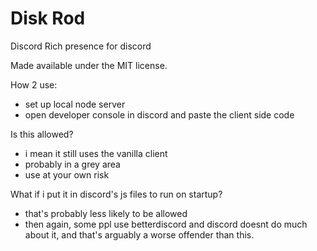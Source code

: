 # Disk Rod

Discord Rich presence for discord

Made available under the MIT license.

How 2 use:
- set up local node server
- open developer console in discord and paste the client side code

Is this allowed?
- i mean it still uses the vanilla client
- probably in a grey area
- use at your own risk

What if i put it in discord's js files to run on startup?
- that's probably less likely to be allowed
- then again, some ppl use betterdiscord and discord doesnt do much about it, and that's arguably a worse offender than this.